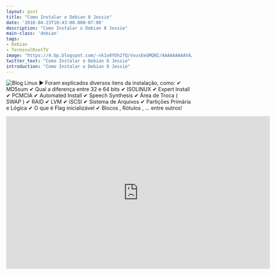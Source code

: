 ```yaml
---
layout: post
title: "Como Instalar o Debian 8 Jessie"
date: '2016-04-23T10:43:00.000-07:00'
description: "Como Instalar o Debian 8 Jessie"
main-class: 'debian'
tags:
- Debian
- TerminalRootTV
image: "https://4.bp.blogspot.com/-nk1o0YOh2fQ/VxusEeGMQNI/AAAAAAAAAVA/URrfiJqAdQ4yrNHrDJxqYQscg8qd9satwCLcB/s72-c/obtendo-e-instalando-debian-8-jessie.jpg"
twitter_text: "Como Instalar o Debian 8 Jessie"
introduction: "Como Instalar o Debian 8 Jessie"
---
```

![Blog Linux](https://4.bp.blogspot.com/-nk1o0YOh2fQ/VxusEeGMQNI/AAAAAAAAAVA/URrfiJqAdQ4yrNHrDJxqYQscg8qd9satwCLcB/s640/obtendo-e-instalando-debian-8-jessie.jpg "Blog Linux")
▶ Foram explicados diversos itens da instalação, como:
✔ MD5sum
✔ Qual a diferença entre 32 e 64 bits
✔ ISOLINUX
✔ Expert Install
✔ PCMCIA
✔ Automated Install
✔ Speech Synthesis
✔ Área de Troca ( SWAP )
✔ RAID
✔ LVM
✔ iSCSI
✔ Sistema de Arquivos
✔ Partições Primária e Lógica
✔ O que é Flag inicializável
✔ Blocos , Rótulos , ... entre outros!
<iframe width="715" height="415" src="https://www.youtube.com/embed/mwS6HwQbxVA" frameborder="0" allowfullscreen><iframe>
